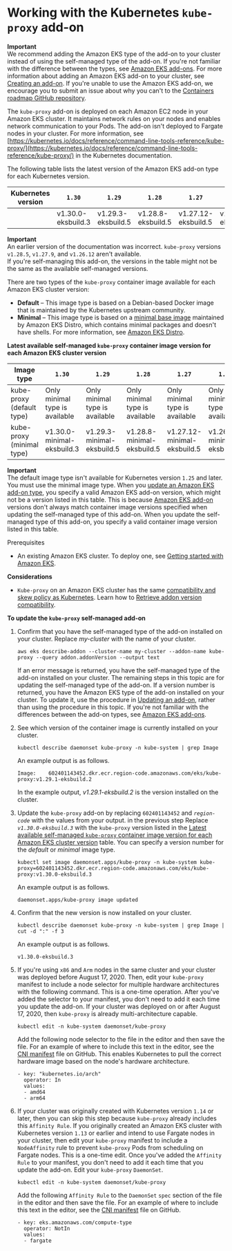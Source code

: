 # Working with the Kubernetes `kube-proxy` add\-on<a name="managing-kube-proxy"></a>

**Important**  
We recommend adding the Amazon EKS type of the add\-on to your cluster instead of using the self\-managed type of the add\-on\. If you're not familiar with the difference between the types, see [Amazon EKS add\-ons](eks-add-ons.md)\. For more information about adding an Amazon EKS add\-on to your cluster, see [Creating an add\-on](managing-add-ons.md#creating-an-add-on)\. If you're unable to use the Amazon EKS add\-on, we encourage you to submit an issue about why you can't to the [Containers roadmap GitHub repository](https://github.com/aws/containers-roadmap/issues)\.

The `kube-proxy` add\-on is deployed on each Amazon EC2 node in your Amazon EKS cluster\. It maintains network rules on your nodes and enables network communication to your Pods\. The add\-on isn't deployed to Fargate nodes in your cluster\. For more information, see [https://kubernetes.io/docs/reference/command-line-tools-reference/kube-proxy/](https://kubernetes.io/docs/reference/command-line-tools-reference/kube-proxy/) in the Kubernetes documentation\.

The following table lists the latest version of the Amazon EKS add\-on type for each Kubernetes version\.<a name="kube-proxy-versions"></a>


| Kubernetes version | `1.30` | `1.29` | `1.28` | `1.27` | `1.26` | `1.25` | `1.24` | `1.23` | 
| --- | --- | --- | --- | --- | --- | --- | --- | --- | 
|  | v1\.30\.0\-eksbuild\.3 | v1\.29\.3\-eksbuild\.5 | v1\.28\.8\-eksbuild\.5 | v1\.27\.12\-eksbuild\.5 | v1\.26\.15\-eksbuild\.5 | v1\.25\.16\-eksbuild\.8 | v1\.24\.17\-eksbuild\.8 | v1\.23\.17\-eksbuild\.9 | 

**Important**  
An earlier version of the documentation was incorrect\. `kube-proxy` versions `v1.28.5`, `v1.27.9`, and `v1.26.12` aren't available\.  
If you're self\-managing this add\-on, the versions in the table might not be the same as the available self\-managed versions\.

There are two types of the `kube-proxy` container image available for each Amazon EKS cluster version:
+ **Default** – This image type is based on a Debian\-based Docker image that is maintained by the Kubernetes upstream community\.
+ **Minimal** – This image type is based on a [minimal base image](https://gallery.ecr.aws/eks-distro-build-tooling/eks-distro-minimal-base-iptables) maintained by Amazon EKS Distro, which contains minimal packages and doesn't have shells\. For more information, see [Amazon EKS Distro](https://distro.eks.amazonaws.com/)\.<a name="kube-proxy-latest-versions-table"></a><a name="kube-proxy-latest-tags"></a>


**Latest available self\-managed `kube-proxy` container image version for each Amazon EKS cluster version**  

| Image type | `1.30` | `1.29` | `1.28` | `1.27` | `1.26` | `1.25` | `1.24` | `1.23` | 
| --- | --- | --- | --- | --- | --- | --- | --- | --- | 
| kube\-proxy \(default type\) | Only minimal type is available | Only minimal type is available | Only minimal type is available | Only minimal type is available | Only minimal type is available | Only minimal type is available | v1\.24\.10\-eksbuild\.2 | v1\.23\.16\-eksbuild\.2 | 
| kube\-proxy \(minimal type\) | v1\.30\.0\-minimal\-eksbuild\.3 | v1\.29\.3\-minimal\-eksbuild\.5 | v1\.28\.8\-minimal\-eksbuild\.5 | v1\.27\.12\-minimal\-eksbuild\.5 | v1\.26\.15\-minimal\-eksbuild\.5 | v1\.25\.16\-minimal\-eksbuild\.8 | v1\.24\.17\-minimal\-eksbuild\.4 | v1\.23\.17\-minimal\-eksbuild\.5 | 

**Important**  
The default image type isn't available for Kubernetes version `1.25` and later\. You must use the minimal image type\.
When you [update an Amazon EKS add\-on type](managing-add-ons.md#updating-an-add-on), you specify a valid Amazon EKS add\-on version, which might not be a version listed in this table\. This is because [Amazon EKS add\-on](eks-add-ons.md#add-ons-kube-proxy) versions don't always match container image versions specified when updating the self\-managed type of this add\-on\. When you update the self\-managed type of this add\-on, you specify a valid container image version listed in this table\. 

 Prerequisites
+ An existing Amazon EKS cluster\. To deploy one, see [Getting started with Amazon EKS](getting-started.md)\.

**Considerations**
+ `Kube-proxy` on an Amazon EKS cluster has the same [compatibility and skew policy as Kubernetes](https://kubernetes.io/releases/version-skew-policy/#kube-proxy)\. Learn how to [Retrieve addon version compatibility](managing-add-ons.md#addon-compat)\.

**To update the `kube-proxy` self\-managed add\-on**

1. Confirm that you have the self\-managed type of the add\-on installed on your cluster\. Replace *my\-cluster* with the name of your cluster\.

   ```
   aws eks describe-addon --cluster-name my-cluster --addon-name kube-proxy --query addon.addonVersion --output text
   ```

   If an error message is returned, you have the self\-managed type of the add\-on installed on your cluster\. The remaining steps in this topic are for updating the self\-managed type of the add\-on\. If a version number is returned, you have the Amazon EKS type of the add\-on installed on your cluster\. To update it, use the procedure in [Updating an add\-on](managing-add-ons.md#updating-an-add-on), rather than using the procedure in this topic\. If you're not familiar with the differences between the add\-on types, see [Amazon EKS add\-ons](eks-add-ons.md)\.

1. See which version of the container image is currently installed on your cluster\.

   ```
   kubectl describe daemonset kube-proxy -n kube-system | grep Image
   ```

   An example output is as follows\.

   ```
   Image:    602401143452.dkr.ecr.region-code.amazonaws.com/eks/kube-proxy:v1.29.1-eksbuild.2
   ```

   In the example output, *v1\.29\.1\-eksbuild\.2* is the version installed on the cluster\.

1. Update the `kube-proxy` add\-on by replacing `602401143452` and *`region-code`* with the values from your output\. in the previous step Replace *`v1.30.0-eksbuild.3`* with the `kube-proxy` version listed in the [Latest available self\-managed `kube-proxy` container image version for each Amazon EKS cluster version](#kube-proxy-latest-tags) table\. You can specify a version number for the *default* or *minimal* image type\.

   ```
   kubectl set image daemonset.apps/kube-proxy -n kube-system kube-proxy=602401143452.dkr.ecr.region-code.amazonaws.com/eks/kube-proxy:v1.30.0-eksbuild.3
   ```

   An example output is as follows\.

   ```
   daemonset.apps/kube-proxy image updated
   ```

1. Confirm that the new version is now installed on your cluster\.

   ```
   kubectl describe daemonset kube-proxy -n kube-system | grep Image | cut -d ":" -f 3
   ```

   An example output is as follows\.

   ```
   v1.30.0-eksbuild.3
   ```

1. If you're using `x86` and `Arm` nodes in the same cluster and your cluster was deployed before August 17, 2020\. Then, edit your `kube-proxy` manifest to include a node selector for multiple hardware architectures with the following command\. This is a one\-time operation\. After you've added the selector to your manifest, you don't need to add it each time you update the add\-on\. If your cluster was deployed on or after August 17, 2020, then `kube-proxy` is already multi\-architecture capable\.

   ```
   kubectl edit -n kube-system daemonset/kube-proxy
   ```

   Add the following node selector to the file in the editor and then save the file\. For an example of where to include this text in the editor, see the [CNI manifest](https://github.com/aws/amazon-vpc-cni-k8s/blob/release-1.11/config/master/aws-k8s-cni.yaml#L265-#L269) file on GitHub\. This enables Kubernetes to pull the correct hardware image based on the node's hardware architecture\.

   ```
   - key: "kubernetes.io/arch"
     operator: In
     values:
     - amd64
     - arm64
   ```

1. If your cluster was originally created with Kubernetes version `1.14` or later, then you can skip this step because `kube-proxy` already includes this `Affinity Rule`\. If you originally created an Amazon EKS cluster with Kubernetes version `1.13` or earlier and intend to use Fargate nodes in your cluster, then edit your `kube-proxy` manifest to include a `NodeAffinity` rule to prevent `kube-proxy` Pods from scheduling on Fargate nodes\. This is a one\-time edit\. Once you've added the `Affinity Rule` to your manifest, you don't need to add it each time that you update the add\-on\. Edit your `kube-proxy` `DaemonSet`\.

   ```
   kubectl edit -n kube-system daemonset/kube-proxy
   ```

   Add the following `Affinity Rule` to the `DaemonSet` `spec` section of the file in the editor and then save the file\. For an example of where to include this text in the editor, see the [CNI manifest](https://github.com/aws/amazon-vpc-cni-k8s/blob/release-1.11/config/master/aws-k8s-cni.yaml#L270-#L273) file on GitHub\.

   ```
   - key: eks.amazonaws.com/compute-type
     operator: NotIn
     values:
     - fargate
   ```